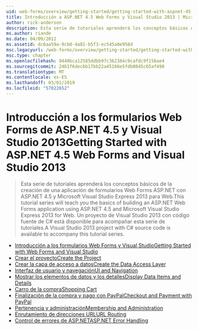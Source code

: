 ```yaml
---
uid: web-forms/overview/getting-started/getting-started-with-aspnet-45-web-forms/index
title: Introducción a ASP.NET 4.5 Web Forms y Visual Studio 2013 | Microsoft Docs
author: rick-anderson
description: Esta serie de tutoriales aprenderá los conceptos básicos de la creación de una aplicación de formularios Web Forms ASP.NET con ASP.NET 4.5 y Visual Studio 2013 Express para Web. A Visua...
ms.author: riande
ms.date: 04/09/2012
ms.assetid: dc6aa59a-9cb0-4a81-b5f3-ec545a0e958d
msc.legacyurl: /web-forms/overview/getting-started/getting-started-with-aspnet-45-web-forms
msc.type: chapter
ms.openlocfilehash: 9440bca12585ddbb97c362384c9cafdc9f156ae4
ms.sourcegitcommit: 24b1f6decbb17bb22a45166e5fdb0845c65af498
ms.translationtype: MT
ms.contentlocale: es-ES
ms.lasthandoff: 03/01/2019
ms.locfileid: "57022652"
---
```

<a name="getting-started-with-aspnet-45-web-forms-and-visual-studio-2013"></a><span data-ttu-id="a3503-104">Introducción a los formularios Web Forms de ASP.NET 4.5 y Visual Studio 2013</span><span class="sxs-lookup"><span data-stu-id="a3503-104">Getting Started with ASP.NET 4.5 Web Forms and Visual Studio 2013</span></span>
====================
> <span data-ttu-id="a3503-105">Esta serie de tutoriales aprenderá los conceptos básicos de la creación de una aplicación de formularios Web Forms ASP.NET con ASP.NET 4.5 y Microsoft Visual Studio Express 2013 para Web.</span><span class="sxs-lookup"><span data-stu-id="a3503-105">This tutorial series will teach you the basics of building an ASP.NET Web Forms application using ASP.NET 4.5 and Microsoft Visual Studio Express 2013 for Web.</span></span> <span data-ttu-id="a3503-106">Un proyecto de Visual Studio 2013 con código fuente de C# está disponible para acompañar esta serie de tutoriales.</span><span class="sxs-lookup"><span data-stu-id="a3503-106">A Visual Studio 2013 project with C# source code is available to accompany this tutorial series.</span></span>


- [<span data-ttu-id="a3503-107">Introducción a los formularios Web Forms y Visual Studio</span><span class="sxs-lookup"><span data-stu-id="a3503-107">Getting Started with Web Forms and Visual Studio</span></span>](introduction-and-overview.md)
- [<span data-ttu-id="a3503-108">Crear el proyecto</span><span class="sxs-lookup"><span data-stu-id="a3503-108">Create the Project</span></span>](create-the-project.md)
- [<span data-ttu-id="a3503-109">Crear la capa de acceso a datos</span><span class="sxs-lookup"><span data-stu-id="a3503-109">Create the Data Access Layer</span></span>](create_the_data_access_layer.md)
- [<span data-ttu-id="a3503-110">Interfaz de usuario y navegación</span><span class="sxs-lookup"><span data-stu-id="a3503-110">UI and Navigation</span></span>](ui_and_navigation.md)
- [<span data-ttu-id="a3503-111">Mostrar los elementos de datos y los detalles</span><span class="sxs-lookup"><span data-stu-id="a3503-111">Display Data Items and Details</span></span>](display_data_items_and_details.md)
- [<span data-ttu-id="a3503-112">Carro de la compra</span><span class="sxs-lookup"><span data-stu-id="a3503-112">Shopping Cart</span></span>](shopping-cart.md)
- [<span data-ttu-id="a3503-113">Finalización de la compra y pago con PayPal</span><span class="sxs-lookup"><span data-stu-id="a3503-113">Checkout and Payment with PayPal</span></span>](checkout-and-payment-with-paypal.md)
- [<span data-ttu-id="a3503-114">Pertenencia y administración</span><span class="sxs-lookup"><span data-stu-id="a3503-114">Membership and Administration</span></span>](membership-and-administration.md)
- [<span data-ttu-id="a3503-115">Enrutamiento de direcciones URL</span><span class="sxs-lookup"><span data-stu-id="a3503-115">URL Routing</span></span>](url-routing.md)
- [<span data-ttu-id="a3503-116">Control de errores de ASP.NET</span><span class="sxs-lookup"><span data-stu-id="a3503-116">ASP.NET Error Handling</span></span>](aspnet-error-handling.md)

